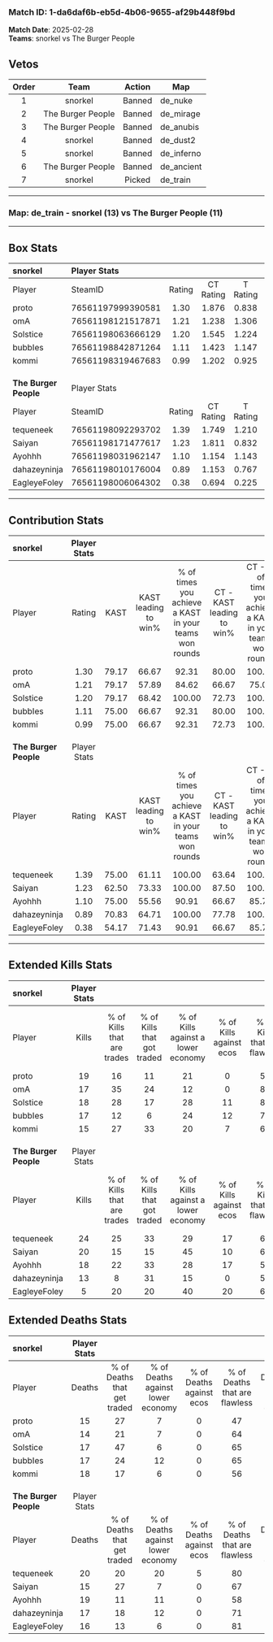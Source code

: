 ### Match ID: 1-da6daf6b-eb5d-4b06-9655-af29b448f9bd  
**Match Date**: 2025-02-28  
**Teams**: snorkel vs The Burger People  

## Vetos  

| Order | Team | Action | Map |
| :---: | :--: | :----: | --- |
| 1 | snorkel | Banned | de_nuke |
| 2 | The Burger People | Banned | de_mirage |
| 3 | The Burger People | Banned | de_anubis |
| 4 | snorkel | Banned | de_dust2 |
| 5 | snorkel | Banned | de_inferno |
| 6 | The Burger People | Banned | de_ancient |
| 7 | snorkel | Picked | de_train |

---  

### **Map**: de_train - snorkel (13) vs The Burger People (11)  
---  

## Box Stats  

| **snorkel**           | Player Stats      |        |           |          |       |       |       |         |        |      |     |
| :- | :- | :-: | :-: | :-: | :-: | :-: | :-: | :-: | :-: | :-: | :-: |
| Player                | SteamID           | Rating | CT Rating | T Rating | KAST  |  ADR  | Kills | Assists | Deaths | K/D  | HS% |
| proto                 | 76561197999390581 |  1.30  |   1.876   |  0.838   | 79.17 | 85.8  |  19   |    8    |   15   | 1.27 | 63  |
| omA                   | 76561198121517871 |  1.21  |   1.238   |  1.306   | 79.17 | 71.0  |  17   |    9    |   14   | 1.21 | 70  |
| Solstice              | 76561198063666129 |  1.20  |   1.545   |  1.224   | 79.17 | 78.3  |  18   |    9    |   17   | 1.06 | 50  |
| bubbIes               | 76561198842871264 |  1.11  |   1.423   |  1.147   | 75.00 | 79.5  |  17   |    3    |   17   | 1.00 | 23  |
| kommi                 | 76561198319467683 |  0.99  |   1.202   |  0.925   | 75.00 | 69.2  |  15   |    5    |   18   | 0.83 | 73  |
|                       |                   |        |           |          |       |       |       |         |        |      |     |
|                       |                   |        |           |          |       |       |       |         |        |      |     |
|                       |                   |        |           |          |       |       |       |         |        |      |     |
| **The Burger People** | Player Stats      |        |           |          |       |       |       |         |        |      |     |
| Player                | SteamID           | Rating | CT Rating | T Rating | KAST  |  ADR  | Kills | Assists | Deaths | K/D  | HS% |
| tequeneek             | 76561198092293702 |  1.39  |   1.749   |  1.210   | 75.00 | 105.1 |  24   |    6    |   20   | 1.20 | 50  |
| Saiyan                | 76561198171477617 |  1.23  |   1.811   |  0.832   | 62.50 | 96.5  |  20   |    3    |   15   | 1.33 | 35  |
| Ayohhh                | 76561198031962147 |  1.10  |   1.154   |  1.143   | 75.00 | 76.1  |  18   |    6    |   19   | 0.95 | 27  |
| dahazeyninja          | 76561198010176004 |  0.89  |   1.153   |  0.767   | 70.83 | 63.7  |  13   |    5    |   17   | 0.76 | 46  |
| EagleyeFoley          | 76561198006064302 |  0.38  |   0.694   |  0.225   | 54.17 | 25.8  |   5   |    5    |   16   | 0.31 | 20  |
---  

## Contribution Stats  

| **snorkel**           | Player Stats |       |                      |                                                        |                           |                                                             |                          |                                                            |
| :- | :-: | :-: | :-: | :-: | :-: | :-: | :-: | :-: |
| Player                |    Rating    | KAST  | KAST leading to win% | % of times you achieve a KAST in your teams won rounds | CT - KAST leading to win% | CT - % of times you achieve a KAST in your teams won rounds | T - KAST leading to win% | T - % of times you achieve a KAST in your teams won rounds |
| proto                 |     1.30     | 79.17 |        66.67         |                         92.31                          |           80.00           |                           100.00                            |          50.00           |                           80.00                            |
| omA                   |     1.21     | 79.17 |        57.89         |                         84.62                          |           66.67           |                            75.00                            |          50.00           |                           100.00                           |
| Solstice              |     1.20     | 79.17 |        68.42         |                         100.00                         |           72.73           |                           100.00                            |          62.50           |                           100.00                           |
| bubbIes               |     1.11     | 75.00 |        66.67         |                         92.31                          |           80.00           |                           100.00                            |          50.00           |                           80.00                            |
| kommi                 |     0.99     | 75.00 |        66.67         |                         92.31                          |           72.73           |                           100.00                            |          57.14           |                           80.00                            |
|                       |              |       |                      |                                                        |                           |                                                             |                          |                                                            |
|                       |              |       |                      |                                                        |                           |                                                             |                          |                                                            |
|                       |              |       |                      |                                                        |                           |                                                             |                          |                                                            |
| **The Burger People** | Player Stats |       |                      |                                                        |                           |                                                             |                          |                                                            |
| Player                |    Rating    | KAST  | KAST leading to win% | % of times you achieve a KAST in your teams won rounds | CT - KAST leading to win% | CT - % of times you achieve a KAST in your teams won rounds | T - KAST leading to win% | T - % of times you achieve a KAST in your teams won rounds |
| tequeneek             |     1.39     | 75.00 |        61.11         |                         100.00                         |           63.64           |                           100.00                            |          57.14           |                           100.00                           |
| Saiyan                |     1.23     | 62.50 |        73.33         |                         100.00                         |           87.50           |                           100.00                            |          57.14           |                           100.00                           |
| Ayohhh                |     1.10     | 75.00 |        55.56         |                         90.91                          |           66.67           |                            85.71                            |          44.44           |                           100.00                           |
| dahazeyninja          |     0.89     | 70.83 |        64.71         |                         100.00                         |           77.78           |                           100.00                            |          50.00           |                           100.00                           |
| EagleyeFoley          |     0.38     | 54.17 |        71.43         |                         90.91                          |           66.67           |                            85.71                            |          80.00           |                           100.00                           |
---  

## Extended Kills Stats  

| **snorkel**           | Player Stats |                            |                            |                                    |                         |                              |                                 |                                       |                    |           |
| :- | :-: | :-: | :-: | :-: | :-: | :-: | :-: | :-: | :-: | :-: |
| Player                |    Kills     | % of Kills that are trades | % of Kills that got traded | % of Kills against a lower economy | % of Kills against ecos | % of Kills that are flawless | % of Kills that are close duels | % of Kills that are assisted by flash | Pistol Round Kills | AWP Kills |
| proto                 |      19      |             16             |             11             |                 21                 |            0            |              53              |                5                |                   5                   |         0          |     0     |
| omA                   |      17      |             35             |             24             |                 12                 |            0            |              88              |                6                |                  12                   |         0          |     0     |
| Solstice              |      18      |             28             |             17             |                 28                 |           11            |              83              |                0                |                   0                   |         4          |     0     |
| bubbIes               |      17      |             12             |             6              |                 24                 |           12            |              76              |                6                |                   6                   |         1          |    13     |
| kommi                 |      15      |             27             |             33             |                 20                 |            7            |              67              |                7                |                  13                   |         3          |     0     |
|                       |              |                            |                            |                                    |                         |                              |                                 |                                       |                    |           |
|                       |              |                            |                            |                                    |                         |                              |                                 |                                       |                    |           |
|                       |              |                            |                            |                                    |                         |                              |                                 |                                       |                    |           |
| **The Burger People** | Player Stats |                            |                            |                                    |                         |                              |                                 |                                       |                    |           |
| Player                |    Kills     | % of Kills that are trades | % of Kills that got traded | % of Kills against a lower economy | % of Kills against ecos | % of Kills that are flawless | % of Kills that are close duels | % of Kills that are assisted by flash | Pistol Round Kills | AWP Kills |
| tequeneek             |      24      |             25             |             33             |                 29                 |           17            |              63              |                4                |                   4                   |         4          |     0     |
| Saiyan                |      20      |             15             |             15             |                 45                 |           10            |              60              |                5                |                   0                   |         1          |     4     |
| Ayohhh                |      18      |             22             |             33             |                 28                 |           17            |              56              |               11                |                   0                   |         1          |     0     |
| dahazeyninja          |      13      |             8              |             31             |                 15                 |            0            |              54              |               15                |                   0                   |         1          |     0     |
| EagleyeFoley          |      5       |             20             |             20             |                 40                 |           20            |              60              |                0                |                   0                   |         0          |     0     |
## Extended Deaths Stats  

| **snorkel**           | Player Stats |                             |                                   |                          |                               |                            |                           |               |
| :- | :-: | :-: | :-: | :-: | :-: | :-: | :-: | :-: |
| Player                |    Deaths    | % of Deaths that get traded | % of Deaths against lower economy | % of Deaths against ecos | % of Deaths that are flawless | % of Deaths that are close | % of Deaths while blinded | Deaths to AWP |
| proto                 |      15      |             27              |                 7                 |            0             |              47               |             7              |             0             |       2       |
| omA                   |      14      |             21              |                 7                 |            0             |              64               |             14             |             0             |       1       |
| Solstice              |      17      |             47              |                 6                 |            0             |              65               |             6              |             6             |       0       |
| bubbIes               |      17      |             24              |                12                 |            0             |              65               |             12             |             0             |       2       |
| kommi                 |      18      |             17              |                 6                 |            0             |              56               |             0              |             0             |       0       |
|                       |              |                             |                                   |                          |                               |                            |                           |               |
|                       |              |                             |                                   |                          |                               |                            |                           |               |
|                       |              |                             |                                   |                          |                               |                            |                           |               |
| **The Burger People** | Player Stats |                             |                                   |                          |                               |                            |                           |               |
| Player                |    Deaths    | % of Deaths that get traded | % of Deaths against lower economy | % of Deaths against ecos | % of Deaths that are flawless | % of Deaths that are close | % of Deaths while blinded | Deaths to AWP |
| tequeneek             |      20      |             20              |                20                 |            5             |              80               |             0              |             0             |       0       |
| Saiyan                |      15      |             27              |                 7                 |            0             |              67               |             20             |            13             |       4       |
| Ayohhh                |      19      |             11              |                11                 |            0             |              58               |             5              |            11             |       5       |
| dahazeyninja          |      17      |             18              |                12                 |            0             |              71               |             0              |             0             |       1       |
| EagleyeFoley          |      16      |             13              |                 6                 |            0             |              81               |             0              |            13             |       2       |
